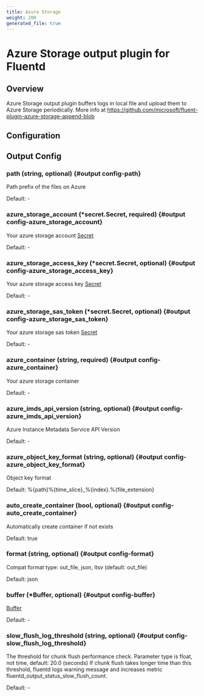 ```yaml
---
title: Azure Storage
weight: 200
generated_file: true
---
```


# Azure Storage output plugin for Fluentd
## Overview
Azure Storage output plugin buffers logs in local file and upload them to Azure Storage periodically.
More info at https://github.com/microsoft/fluent-plugin-azure-storage-append-blob

## Configuration
## Output Config

### path (string, optional) {#output config-path}

Path prefix of the files on Azure 

Default: -

### azure_storage_account (*secret.Secret, required) {#output config-azure_storage_account}

Your azure storage account [Secret](../secret/) 

Default: -

### azure_storage_access_key (*secret.Secret, optional) {#output config-azure_storage_access_key}

Your azure storage access key [Secret](../secret/) 

Default: -

### azure_storage_sas_token (*secret.Secret, optional) {#output config-azure_storage_sas_token}

Your azure storage sas token [Secret](../secret/) 

Default: -

### azure_container (string, required) {#output config-azure_container}

Your azure storage container 

Default: -

### azure_imds_api_version (string, optional) {#output config-azure_imds_api_version}

Azure Instance Metadata Service API Version 

Default: -

### azure_object_key_format (string, optional) {#output config-azure_object_key_format}

Object key format  

Default:  %{path}%{time_slice}_%{index}.%{file_extension}

### auto_create_container (bool, optional) {#output config-auto_create_container}

Automatically create container if not exists 

Default:  true

### format (string, optional) {#output config-format}

Compat format type: out_file, json, ltsv (default: out_file) 

Default: json

### buffer (*Buffer, optional) {#output config-buffer}

[Buffer](../buffer/) 

Default: -

### slow_flush_log_threshold (string, optional) {#output config-slow_flush_log_threshold}

The threshold for chunk flush performance check. Parameter type is float, not time, default: 20.0 (seconds) If chunk flush takes longer time than this threshold, fluentd logs warning message and increases metric fluentd_output_status_slow_flush_count. 

Default: -



